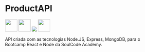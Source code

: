 # ProductAPI
<img src="https://cdn.jsdelivr.net/gh/devicons/devicon/icons/html5/html5-original.svg" width="40" height="40" /> <img src="https://cdn.jsdelivr.net/gh/devicons/devicon/icons/javascript/javascript-original.svg" width="40" height="40" /> <img src="https://cdn.jsdelivr.net/gh/devicons/devicon/icons/nodejs/nodejs-original.svg" /> <img src="https://cdn.jsdelivr.net/gh/devicons/devicon/icons/mongodb/mongodb-original.svg" width="40" height="40"/>

API criada com as tecnologias Node.JS, Express, MongoDB, para o Bootcamp React e Node da SoulCode Academy.
